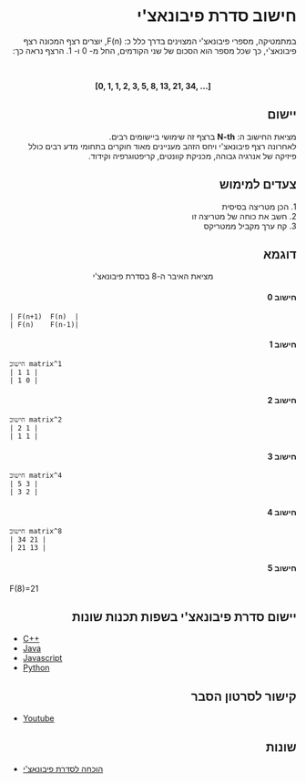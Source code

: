 <h1 dir="rtl" text-align="right"> חישוב סדרת פיבונאצ'י</h1>

<div style="text-align:right; direction:rtl;">
 
 במתמטיקה, מספרי פיבונאצ'י המצוינים בדרך כלל כ:
 F(n), יוצרים רצף המכונה רצף פיבונאצ'י, כך שכל מספר הוא הסכום של שני הקודמים, החל מ- 0 ו- 1. הרצף נראה כך:
 
 <br>
 
</div>

<p style="text-align:center"><b>[0, 1, 1, 2, 3, 5, 8, 13, 21, 34, ...]</b></p>

<h2 style="text-align:right;"> יישום</h2>

<p style="text-align:right;direction:rtl;">
מציאת החישוב ה: <b>N-th</b> ברצף זה שימושי ביישומים רבים.<br>
לאחרונה רצף פיבונאצ'י ויחס הזהב מעניינים מאוד חוקרים בתחומי מדע רבים כולל פיזיקה של אנרגיה גבוהה, מכניקת קוונטים, קריפטוגרפיה וקידוד.
</p>

<h2 style="text-align:right;"> צעדים למימוש</h2>

<p style="text-align:right;direction:rtl;">
1. הכן מטריצה בסיסית <br>
2. חשב את כוחה של מטריצה זו<br>
3. קח ערך מקביל ממטריקס
</p>

<div style="text-align:center">

<h2 style="text-align:right;"> דוגמא</h2>

מציאת האיבר ה-8 בסדרת פיבונאצ'י

</div>

<h4 style="text-align:right;"> חישוב 0</h4>

```
| F(n+1)  F(n)  |
| F(n)    F(n-1)|
```

<h4 style="text-align:right;"> חישוב 1</h4>

```
חישוב matrix^1
| 1 1 |
| 1 0 |
```

<h4 style="text-align:right;"> חישוב 2</h4>

```
חישוב matrix^2
| 2 1 |
| 1 1 |
```

<h4 style="text-align:right;"> חישוב 3</h4>

```
חישוב matrix^4
| 5 3 |
| 3 2 |
```

<h4 style="text-align:right;"> חישוב 4</h4>

```
חישוב matrix^8
| 34 21 |
| 21 13 |
```

<h4 style="text-align:right;"> חישוב 5</h4>

F(8)=21

<h2 style="text-align:right;"> יישום סדרת פיבונאצ'י בשפות תכנות שונות</h2>

- [C++](https://github.com/TheAlgorithms/C-Plus-Plus/blob/master/math/fibonacci.cpp)
- [Java](https://github.com/TheAlgorithms/Java/blob/master/Maths/FibonacciNumber.java)
- [Javascript](https://github.com/TheAlgorithms/Javascript/blob/80c2dc85d714f73783f133964d6acd9b5625ddd9/Maths/Fibonacci.js)
- [Python](https://github.com/TheAlgorithms/Python/blob/master/maths/fibonacci.py)

<h2 style="text-align:right;"> קישור לסרטון הסבר</h2>

- [Youtube](https://www.youtube.com/watch?v=EEb6JP3NXBI)

<h2 style="text-align:right;">שונות</h2>

- [הוכחה לסדרת פיבונאצ'י](https://brilliant.org/wiki/fast-fibonacci-transform/)
